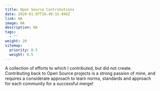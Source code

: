 ```yaml
---
title: Open Source Contributions
date: 2020-01-07T16:49:15.046Z
link: NA
image: NA
description: NA
tags:
  - ''
weight: 20
sitemap:
  priority: 0.5
  weight: 0.5
---
```


<p>A collection of efforts to which I contributed, but did not create. Contributing back to Open Source projects is a strong passion of mine, and requires a considerate approach to learn norms, standards and approach for each community for a successful merge!</p>
